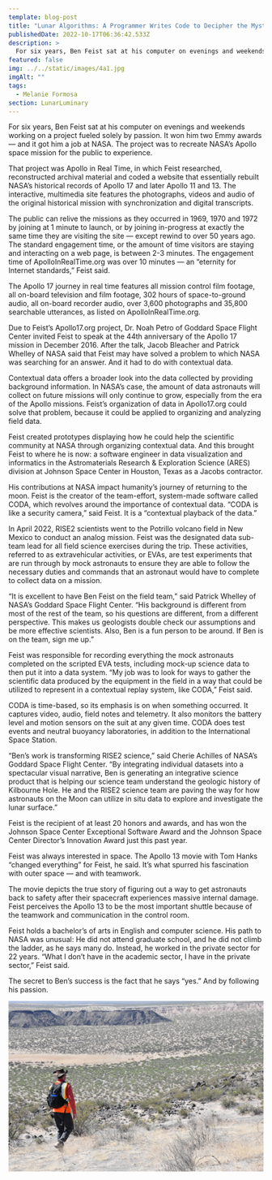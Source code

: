 ```yaml
---
template: blog-post
title: "Lunar Algorithms: A Programmer Writes Code to Decipher the Mysteries of Space"
publishedDate: 2022-10-17T06:36:42.533Z
description: >
  For six years, Ben Feist sat at his computer on evenings and weekends working on a project fueled solely by passion. It won him two Emmy awards — and it got him a job at NASA.
featured: false
img: ../../static/images/4a1.jpg
imgAlt: ""
tags:
  - Melanie Formosa
section: LunarLuminary
---
```

For six years, Ben Feist sat at his computer on evenings and weekends working on a project fueled solely by passion. It won him two Emmy awards — and it got him a job at NASA. The project was to recreate NASA’s Apollo space mission for the public to experience. 
 
That project was Apollo in Real Time, in which Feist researched, reconstructed archival material and coded a website that essentially rebuilt NASA’s historical records of Apollo 17 and later Apollo 11 and 13. The interactive, multimedia site features the photographs, videos and audio of the original historical mission with synchronization and digital transcripts.

The public can relive the missions as they occurred in 1969, 1970 and 1972 by joining at 1 minute to launch, or by joining in-progress at exactly the same time they are visiting the site — except rewind to over 50 years ago. The standard engagement time, or the amount of time visitors are staying and interacting on a web page, is between 2-3 minutes. The engagement time of ApolloInRealTime.org was over 10 minutes — an “eternity for Internet standards,” Feist said. 

The Apollo 17 journey in real time features all mission control film footage, all on-board television and film footage, 302 hours of space-to-ground audio, all on-board recorder audio, over 3,600 photographs and 35,800 searchable utterances, as listed on ApolloInRealTime.org.  

Due to Feist’s Apollo17.org project, Dr. Noah Petro of Goddard Space Flight Center invited Feist to speak at the 44th anniversary of the Apollo 17 mission in December 2016. After the talk, Jacob Bleacher and Patrick Whelley of NASA said that Feist may have solved a problem to which NASA was searching for an answer. And it had to do with contextual data.

Contextual data offers a broader look into the data collected by providing background information. In NASA’s case, the amount of data astronauts will collect on future missions will only continue to grow, especially from the era of the Apollo missions. Feist’s organization of data in Apollo17.org could solve that problem, because it could be applied to organizing and analyzing field data. 

Feist created prototypes displaying how he could help the scientific community at NASA through organizing contextual data. And this brought Feist to where he is now: a software engineer in data visualization and informatics in the Astromaterials Research & Exploration Science (ARES) division at Johnson Space Center in Houston, Texas as a Jacobs contractor.

His contributions at NASA impact humanity’s journey of returning to the moon. Feist is the creator of the team-effort, system-made software called CODA, which revolves around the importance of contextual data. “CODA is like a security camera,” said Feist. It is a “contextual playback of the data.”

In April 2022, RISE2 scientists went to the Potrillo volcano field in New Mexico to conduct an analog mission. Feist was the designated data sub-team lead for all field science exercises during the trip. These activities, referred to as extravehicular activities, or EVAs, are test experiments that are run through by mock astronauts to ensure they are able to follow the necessary duties and commands that an astronaut would have to complete to collect data on a mission. 

“It is excellent to have Ben Feist on the field team,” said Patrick Whelley of NASA’s Goddard Space Flight Center. “His background is different from most of the rest of the team, so his questions are different, from a different perspective. This makes us geologists double check our assumptions and be more effective scientists. Also, Ben is a fun person to be around. If Ben is on the team, sign me up.”

Feist was responsible for recording everything the mock astronauts completed on the scripted EVA tests, including mock-up science data to then put it into a data system. “My job was to look for ways to gather the scientific data produced by the equipment in the field in a way that could be utilized to represent in a contextual replay system, like CODA,” Feist said. 

CODA is time-based, so its emphasis is on when something occurred. It captures video, audio, field notes and telemetry. It also monitors the battery level and motion sensors on the suit at any given time. CODA does test events and neutral buoyancy laboratories, in addition to the International Space Station. 

“Ben’s work is transforming RISE2 science,” said Cherie Achilles of NASA’s Goddard Space Flight Center. “By integrating individual datasets into a spectacular visual narrative, Ben is generating an integrative science product that is helping our science team understand the geologic history of Kilbourne Hole. He and the RISE2 science team are paving the way for how astronauts on the Moon can utilize in situ data to explore and investigate the lunar surface.”

Feist is the recipient of at least 20 honors and awards, and has won the Johnson Space Center Exceptional Software Award and the Johnson Space Center Director’s Innovation Award just this past year.

Feist was always interested in space. The Apollo 13 movie with Tom Hanks “changed everything” for Feist, he said. It’s what spurred his fascination with outer space — and with teamwork. 

The movie depicts the true story of figuring out a way to get astronauts back to safety after their spacecraft experiences massive internal damage. Feist perceives the Apollo 13 to be the most important shuttle because of the teamwork and communication in the control room.

Feist holds a bachelor’s of arts in English and computer science. His path to NASA was unusual: He did not attend graduate school, and he did not climb the ladder, as he says many do. Instead, he worked in the private sector for 22 years. “What I don’t have in the academic sector, I have in the private sector,” Feist said.

The secret to Ben’s success is the fact that he says “yes.” And by following his passion.

![Ben Feist](../../static/images/4a5.jpg "Ben Feist")